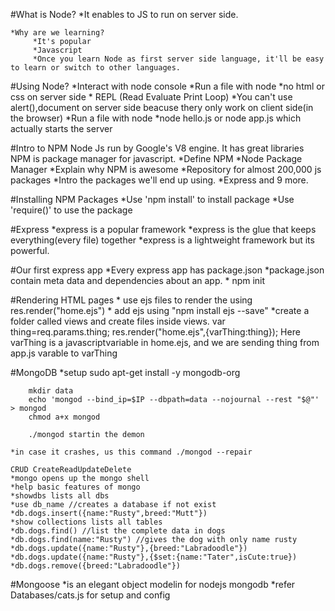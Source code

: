 #What is Node?
    *It enables to JS to run on server side.
    
    *Why are we learning?
         *It's popular
         *Javascript
         *Once you learn Node as first server side language, it'll be easy to learn or switch to other languages.


#Using Node?
    *Interact with node console
        *Run a file with node 
        *no html or css on server side
        * REPL (Read Evaluate Print Loop)
        *You can't use alert(),document on server side beacuse thery only work on client side(in the browser)
    *Run a file with node
        *node hello.js or node app.js which actually starts the server

#Intro to NPM
Node Js run by Google's V8 engine. It has great libraries 
NPM is package manager for javascript. 
    *Define NPM
        *Node Package Manager
    *Explain why NPM is awesome
        *Repository for almost 200,000 js packages
    *Intro the packages we'll end up using.
        *Express and 9 more.
        
#Installing NPM Packages
    *Use 'npm install' to install package
    *Use 'require()' to use the package
    
#Express
    *express is a popular framework
    *express is the glue that keeps everything(every file) together
    *express is a lightweight framework but its powerful.
    
#Our first express app
    *Every express app has package.json
    *package.json contain meta data and dependencies about an app.
    * npm init
    
#Rendering HTML pages
    * use ejs files to render the using res.render("home.ejs")
    * add ejs using "npm install ejs --save"
    *create a folder called views and create files inside views. 
    var thing=req.params.thing;
    res.render("home.ejs",{varThing:thing});
    Here varThing is a javascriptvariable in home.ejs, and we are sending thing from app.js varable to varThing
    
#MongoDB
    *setup 
        sudo apt-get install -y mongodb-org
        
        mkdir data
        echo 'mongod --bind_ip=$IP --dbpath=data --nojournal --rest "$@"' > mongod
        chmod a+x mongod    
        
        ./mongod startin the demon
        
    *in case it crashes, us this command ./mongod --repair
    
    CRUD CreateReadUpdateDelete    
    *mongo opens up the mongo shell
    *help basic features of mongo
    *showdbs lists all dbs
    *use db_name //creates a database if not exist
    *db.dogs.insert({name:"Rusty",breed:"Mutt"})
    *show collections lists all tables
    *db.dogs.find() //list the complete data in dogs
    *db.dogs.find(name:"Rusty") //gives the dog with only name rusty
    *db.dogs.update({name:"Rusty"},{breed:"Labradoodle"})
    *db.dogs.update({name:"Rusty"},{$set:{name:"Tater",isCute:true})
    *db.dogs.remove({breed:"Labradoodle"})
    
#Mongoose
    *is an elegant object modelin for nodejs mongodb
    *refer Databases/cats.js for setup and config
    
